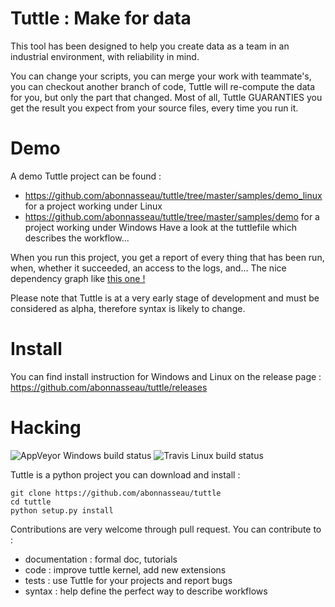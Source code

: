 # Tuttle : Make for data


This tool has been designed to help you create data as a team in an industrial environment, with reliability in mind.

You can change your scripts, you can merge your work with teammate's, you can checkout another branch of code, Tuttle will re-compute the data for you, but only the part that changed.
Most of all, Tuttle GUARANTIES you get the result you expect from your source files, every time you run it.


# Demo

A demo Tuttle project can be found :
* https://github.com/abonnasseau/tuttle/tree/master/samples/demo_linux for a project working under Linux
* https://github.com/abonnasseau/tuttle/tree/master/samples/demo for a project working under Windows
Have a look at the tuttlefile which describes the workflow...

When you run this project, you get a report of every thing that has been run, when, whether it succeeded,
 an access to the logs, and... The nice dependency graph like [this one !](http://abonnasseau.github.io/tuttle/docs/demo/tuttle_report.html)

Please note that Tuttle is at a very early stage of development and must be considered as alpha, therefore syntax is likely to change.


# Install
You can find install instruction for Windows and Linux on the release page :
https://github.com/abonnasseau/tuttle/releases


# Hacking
![AppVeyor Windows build status](https://ci.appveyor.com/api/projects/status/github/abonnasseau/tuttle)
![Travis Linux build status](https://travis-ci.org/abonnasseau/tuttle.png)

Tuttle is a python project you can download and install :

    git clone https://github.com/abonnasseau/tuttle
    cd tuttle
    python setup.py install


Contributions are very welcome through pull request. You can contribute to :
* documentation : formal doc, tutorials
* code : improve tuttle kernel, add new extensions
* tests : use Tuttle for your projects and report bugs
* syntax : help define the perfect way to describe workflows
